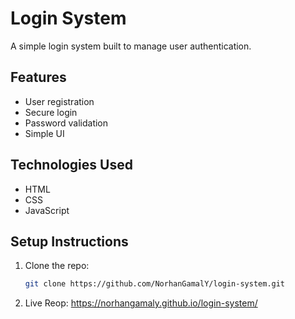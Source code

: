 # Login System

A simple login system built to manage user authentication.

## Features

- User registration
- Secure login
- Password validation
- Simple UI

## Technologies Used

- HTML 
- CSS 
- JavaScript

## Setup Instructions

1. Clone the repo:
   ```bash
   git clone https://github.com/NorhanGamalY/login-system.git
2. Live Reop:
https://norhangamaly.github.io/login-system/
